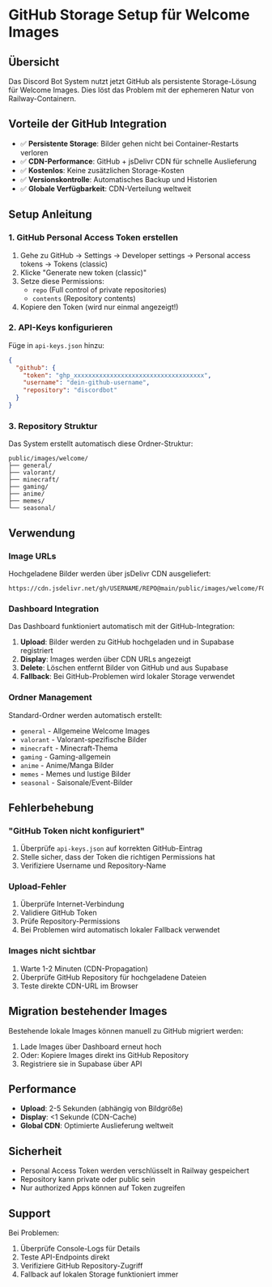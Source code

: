 # GitHub Storage Setup für Welcome Images

## Übersicht

Das Discord Bot System nutzt jetzt GitHub als persistente Storage-Lösung für Welcome Images. Dies löst das Problem mit der ephemeren Natur von Railway-Containern.

## Vorteile der GitHub Integration

- ✅ **Persistente Storage**: Bilder gehen nicht bei Container-Restarts verloren
- ✅ **CDN-Performance**: GitHub + jsDelivr CDN für schnelle Auslieferung
- ✅ **Kostenlos**: Keine zusätzlichen Storage-Kosten
- ✅ **Versionskontrolle**: Automatisches Backup und Historien
- ✅ **Globale Verfügbarkeit**: CDN-Verteilung weltweit

## Setup Anleitung

### 1. GitHub Personal Access Token erstellen

1. Gehe zu GitHub → Settings → Developer settings → Personal access tokens → Tokens (classic)
2. Klicke "Generate new token (classic)"
3. Setze diese Permissions:
   - `repo` (Full control of private repositories)
   - `contents` (Repository contents)
4. Kopiere den Token (wird nur einmal angezeigt!)

### 2. API-Keys konfigurieren

Füge in `api-keys.json` hinzu:

```json
{
  "github": {
    "token": "ghp_xxxxxxxxxxxxxxxxxxxxxxxxxxxxxxxxxxxx",
    "username": "dein-github-username",
    "repository": "discordbot"
  }
}
```

### 3. Repository Struktur

Das System erstellt automatisch diese Ordner-Struktur:

```
public/images/welcome/
├── general/
├── valorant/
├── minecraft/
├── gaming/
├── anime/
├── memes/
└── seasonal/
```

## Verwendung

### Image URLs

Hochgeladene Bilder werden über jsDelivr CDN ausgeliefert:

```
https://cdn.jsdelivr.net/gh/USERNAME/REPO@main/public/images/welcome/FOLDER/FILENAME
```

### Dashboard Integration

Das Dashboard funktioniert automatisch mit der GitHub-Integration:

1. **Upload**: Bilder werden zu GitHub hochgeladen und in Supabase registriert
2. **Display**: Images werden über CDN URLs angezeigt
3. **Delete**: Löschen entfernt Bilder von GitHub und aus Supabase
4. **Fallback**: Bei GitHub-Problemen wird lokaler Storage verwendet

### Ordner Management

Standard-Ordner werden automatisch erstellt:
- `general` - Allgemeine Welcome Images
- `valorant` - Valorant-spezifische Bilder
- `minecraft` - Minecraft-Thema
- `gaming` - Gaming-allgemein
- `anime` - Anime/Manga Bilder
- `memes` - Memes und lustige Bilder
- `seasonal` - Saisonale/Event-Bilder

## Fehlerbehebung

### "GitHub Token nicht konfiguriert"

1. Überprüfe `api-keys.json` auf korrekten GitHub-Eintrag
2. Stelle sicher, dass der Token die richtigen Permissions hat
3. Verifiziere Username und Repository-Name

### Upload-Fehler

1. Überprüfe Internet-Verbindung
2. Validiere GitHub Token
3. Prüfe Repository-Permissions
4. Bei Problemen wird automatisch lokaler Fallback verwendet

### Images nicht sichtbar

1. Warte 1-2 Minuten (CDN-Propagation)
2. Überprüfe GitHub Repository für hochgeladene Dateien
3. Teste direkte CDN-URL im Browser

## Migration bestehender Images

Bestehende lokale Images können manuell zu GitHub migriert werden:

1. Lade Images über Dashboard erneut hoch
2. Oder: Kopiere Images direkt ins GitHub Repository
3. Registriere sie in Supabase über API

## Performance

- **Upload**: 2-5 Sekunden (abhängig von Bildgröße)
- **Display**: <1 Sekunde (CDN-Cache)
- **Global CDN**: Optimierte Auslieferung weltweit

## Sicherheit

- Personal Access Token werden verschlüsselt in Railway gespeichert
- Repository kann private oder public sein
- Nur authorized Apps können auf Token zugreifen

## Support

Bei Problemen:
1. Überprüfe Console-Logs für Details
2. Teste API-Endpoints direkt
3. Verifiziere GitHub Repository-Zugriff
4. Fallback auf lokalen Storage funktioniert immer 